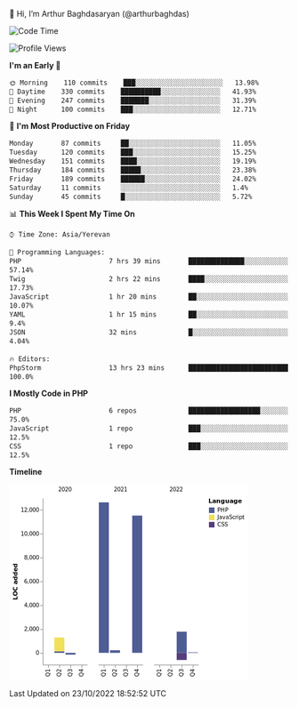 👋 Hi, I’m Arthur Baghdasaryan (@arthurbaghdas)


<!--START_SECTION:waka-->
![Code Time](http://img.shields.io/badge/Code%20Time-316%20hrs-blue)

![Profile Views](http://img.shields.io/badge/Profile%20Views-2-blue)

**I'm an Early 🐤** 

```text
🌞 Morning    110 commits    ███░░░░░░░░░░░░░░░░░░░░░░   13.98% 
🌆 Daytime    330 commits    ██████████░░░░░░░░░░░░░░░   41.93% 
🌃 Evening    247 commits    ███████░░░░░░░░░░░░░░░░░░   31.39% 
🌙 Night      100 commits    ███░░░░░░░░░░░░░░░░░░░░░░   12.71%

```
📅 **I'm Most Productive on Friday** 

```text
Monday       87 commits     ██░░░░░░░░░░░░░░░░░░░░░░░   11.05% 
Tuesday      120 commits    ███░░░░░░░░░░░░░░░░░░░░░░   15.25% 
Wednesday    151 commits    ████░░░░░░░░░░░░░░░░░░░░░   19.19% 
Thursday     184 commits    █████░░░░░░░░░░░░░░░░░░░░   23.38% 
Friday       189 commits    ██████░░░░░░░░░░░░░░░░░░░   24.02% 
Saturday     11 commits     ░░░░░░░░░░░░░░░░░░░░░░░░░   1.4% 
Sunday       45 commits     █░░░░░░░░░░░░░░░░░░░░░░░░   5.72%

```


📊 **This Week I Spent My Time On** 

```text
⌚︎ Time Zone: Asia/Yerevan

💬 Programming Languages: 
PHP                      7 hrs 39 mins       ██████████████░░░░░░░░░░░   57.14% 
Twig                     2 hrs 22 mins       ████░░░░░░░░░░░░░░░░░░░░░   17.73% 
JavaScript               1 hr 20 mins        ██░░░░░░░░░░░░░░░░░░░░░░░   10.07% 
YAML                     1 hr 15 mins        ██░░░░░░░░░░░░░░░░░░░░░░░   9.4% 
JSON                     32 mins             █░░░░░░░░░░░░░░░░░░░░░░░░   4.04%

🔥 Editors: 
PhpStorm                 13 hrs 23 mins      █████████████████████████   100.0%

```

**I Mostly Code in PHP** 

```text
PHP                      6 repos             ██████████████████░░░░░░░   75.0% 
JavaScript               1 repo              ███░░░░░░░░░░░░░░░░░░░░░░   12.5% 
CSS                      1 repo              ███░░░░░░░░░░░░░░░░░░░░░░   12.5%

```


**Timeline**

![Chart not found](https://raw.githubusercontent.com/arthurbaghdas/arthurbaghdas/main/charts/bar_graph.png) 


 Last Updated on 23/10/2022 18:52:52 UTC
<!--END_SECTION:waka-->
